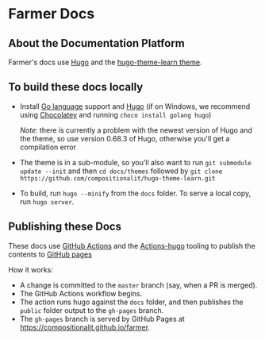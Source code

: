 # Farmer Docs

## About the Documentation Platform

Farmer's docs use [Hugo](https://gohugo.io/) and the 
[hugo-theme-learn theme](https://github.com/compositionalit/hugo-theme-learn).

## To build these docs locally

* Install [Go language](https://golang.org/) support and 
[Hugo](https://gohugo.io/) (if on Windows, we recommend using 
[Chocolatey](https://chocolatey.org/) and running `choco install golang hugo`)
  
  *Note*: there is currently a problem with the newest version of Hugo and the 
  theme, so use version 0.68.3 of Hugo, otherwise you'll get a compilation error 
* The theme is in a sub-module, so you'll also want to run 
  `git submodule update --init` and then `cd docs/themes` followed by 
  `git clone https://github.com/compositionalit/hugo-theme-learn.git`
* To build, run `hugo --minify` from the `docs` folder. 
  To serve a local copy, run `hugo server`.

## Publishing these Docs

These docs use [GitHub Actions](https://github.com/features/actions) and the 
[Actions-hugo](https://github.com/peaceiris/actions-hugo) tooling to publish 
the contents to [GitHub pages](https://pages.github.com/)

How it works:

* A change is committed to the `master` branch (say, when a PR is merged).
* The GitHub Actions workflow begins.
* The action runs hugo against the `docs` folder, and then publishes the 
  `public` folder output to the `gh-pages` branch.
* The `gh-pages` branch is served by GitHub Pages at 
  https://compositionalit.github.io/farmer.
